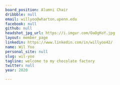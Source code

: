 ```yaml
---
board_position: Alumni Chair
dribbble: null
email: willyoo@wharton.upenn.edu
facebook: null
github: null
headshot_jpg_url: https://i.imgur.com/OaOgKoY.jpg
layout: member_page
linkedin: https://www.linkedin.com/in/willyoo42/
name: Wil Yoo
personal_site: null
slug: wil-yoo
tagline: welcome to my chocolate factory
twitter: null
year: 2020

---
```

